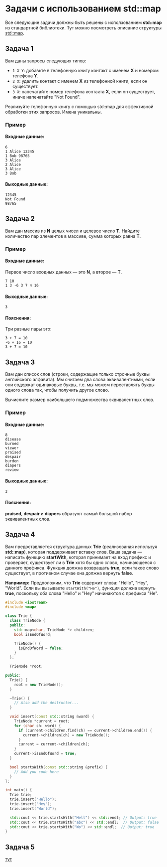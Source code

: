# Задачи с использованием std::map
Все следующие задачи должны быть решены с исползованием **std::map** из стандартной библиотеки.
Тут можно посмотреть описание структуры [std::map](https://en.cppreference.com/w/cpp/container/map).

## Задача 1
Вам даны запросы следующих типов:

* `1 X Y`: добавьте в телефонную книгу контакт с именем **X** и номером телефона **Y**.
* `2 X`: удалить контакт с именем **X** из телефонной книги, если он существует.
* `3 X`: напечатайте номер телефона контакта **X**, если он существует, иначе напечатайте "Not Found".

Реализуйте телефонную книгу с помощью std::map для эффективной обработки этих запросов. Имена уникальны.

### Пример
#### Входные данные:
```
6
1 Alice 12345
1 Bob 98765
3 Alice
2 Alice
3 Alice
3 Bob
```
#### Выходные данные:
```
12345
Not Found
98765
```

## Задача 2
Вам дан массив из **N** целых чисел и целевое число **T**.
Найдите количество пар элементов в массиве, сумма которых равна **T**.

### Пример
#### Входные данные:
Первое число входных данных — это **N**, а второе — **T**.
```
7 10
1 3 -6 3 7 4 16
```
#### Выходные данные:
```
3
```

#### Пояснения:
Три разные пары это:
```
3 + 7 = 10
-6 + 16 = 10
3 + 7 = 10
```

## Задача 3
Вам дан список слов (строки, содержащие только строчные буквы английского алфавита).
Мы считаем два слова эквивалентными, если они содержат одинаковые буквы,
т.е. мы можем переставлять буквы одного слова так, чтобы получить другое слово.

Вычислите размер наибольшего подмножества эквивалентных слов.

### Пример
#### Входные данные:
```
8
disease
burned
viewer
praised
despair
burden
diapers
review
```
#### Выходные данные:
```
3
```
#### Пояснения:
**praised**, **despair** и **diapers** образуют самый большой набор эквивалентных слов.

## Задача 4
Вам предоставляется структура данных **Trie** (реализованая используя **std::map**), которая поддерживает вставку слов.
Ваша задача — написать функцию **startWith**, которая принимает на вход префикс и проверяет,
существует ли в **Trie** хотя бы одно слово, начинающееся с данного префикса.
Функция должна возвращать **true**, если такое слово существует, в противном случае она должна вернуть **false**.

**Например:**
Предположим, что **Trie** содержит слова: "Hello", "Hey", "World".
Если вы вызываете `startWith("He")`, функция должна вернуть **true**, поскольку оба слова "Hello" и "Hey" начинаются с префикса "He".

```c++
#include <iostream>
#include <map>

class Trie {
  class TrieNode {
  public:
    std::map<char, TrieNode *> children;
    bool isEndOfWord;

    TrieNode() {
      isEndOfWord = false;
    }
  };

  TrieNode *root;

public:
  Trie() {
    root = new TrieNode();
  }

  ~Trie() {
    // Also add the destructor...
  }

  void insert(const std::string &word) {
    TrieNode *current = root;
    for (char ch: word) {
      if (current->children.find(ch) == current->children.end()) {
        current->children[ch] = new TrieNode();
      }
      current = current->children[ch];
    }
    current->isEndOfWord = true;
  }

  bool startsWith(const std::string &prefix) {
    // Add you code here
  }
};

int main() {
  Trie trie;
  trie.insert("Hello");
  trie.insert("Hey");
  trie.insert("World");

  std::cout << trie.startsWith("Hell") << std::endl; // Output: true
  std::cout << trie.startsWith("abc") << std::endl;  // Output: false
  std::cout << trie.startsWith("Wo") << std::endl;  // Output: true
}
```

## Задача 5
[тут](https://leetcode.com/problems/my-calendar-i/)
